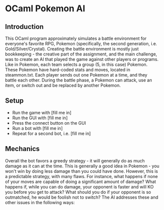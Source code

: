 OCaml Pokemon AI
====
Introduction
----
This OCaml program approximately simulates a battle environment for everyone's favorite RPG, Pokemon (specifically, the second generation, i.e. Gold/Silver/Crystal). Creating the battle environment is mostly just bookkeeping - the creative part of the assignment, and the main challenge, was to create an AI that played the game against other players or programs. Like in Pokemon, each team selects a group (5, in this case) Pokemon. These Pokemon have hard-coded stats and moves, located in steammon.txt. Each player sends out one Pokemon at a time, and they battle each other. During the battle phase, a Pokemon can attack, use an item, or switch out and be replaced by another Pokemon.

Setup
----
*   Run the game with [fill me in]
*   Run the GUI with [fill me in]
*   Press the connect button on the GUI
*   Run a bot with [fill me in]
*   Repeat for a second bot, i.e. [fill me in]


Mechanics
----
Overall the bot favors a greedy strategy - it will generally do as much damage as it can at the time. This is generally a good idea in Pokemon - you won't win by doing less damage than you could have done. However, this is a predictable strategy, with many flaws. For instance, what happens if none of your moves are capable of doing a significant amount of damage? What happens if, while you can do damage, your opponent is faster and will KO you before you get to attack? What should you do if your opponent is so outmatched, he would be foolish not to switch? The AI addresses these and other issues in the following ways:
